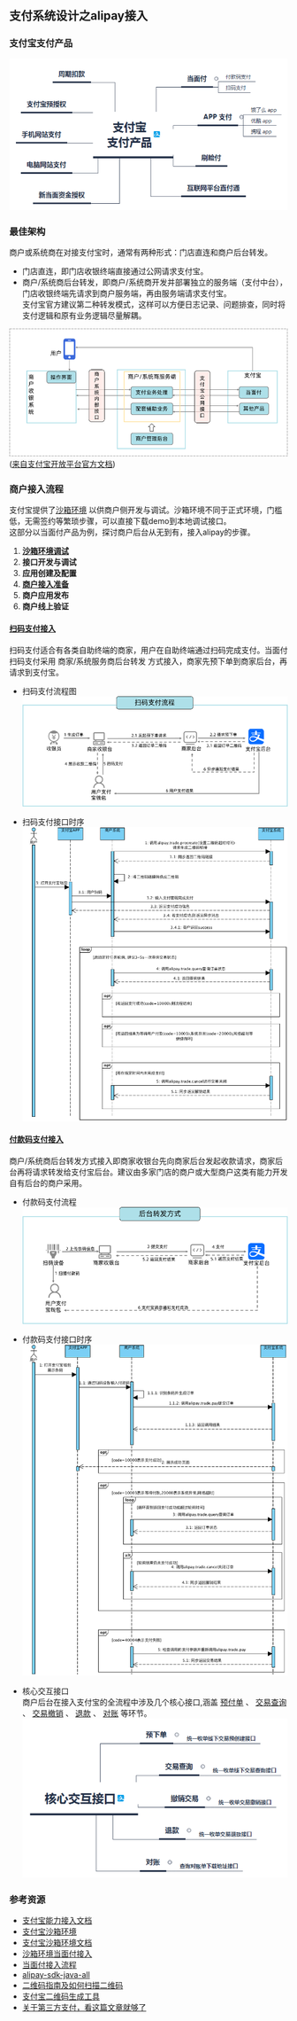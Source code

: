 ## 支付系统设计之alipay接入

### 支付宝支付产品

![支付宝 支付产品.png](/docs/distribute/img/支付宝支付产品.png)

### 最佳架构

商户或系统商在对接支付宝时，通常有两种形式：门店直连和商户后台转发。

- 门店直连，即门店收银终端直接通过公网请求支付宝。
- 商户/系统商后台转发，即商户/系统商开发并部署独立的服务端（支付中台），门店收银终端先请求到商户服务端，再由服务端请求支付宝。
  <br>
  支付宝官方建议第二种转发模式，这样可以方便日志记录、问题排查，同时将支付逻辑和原有业务逻辑尽量解耦。

![original.png](/docs/distribute/img/original.png)
<br>([来自支付宝开放平台官方文档](https://opendocs.alipay.com/open/194/105322))

### 商户接入流程

支付宝提供了[沙箱环境](https://open.alipay.com/platform/appDaily.htm) 以供商户侧开发与调试。沙箱环境不同于正式环境，门槛低，无需签约等繁琐步骤，可以直接下载demo到本地调试接口。
<br>这部分以当面付产品为例，探讨商户后台从无到有，接入alipay的步骤。

1. [**沙箱环境调试**](https://opendocs.alipay.com/common/02kkv7)
2. **接口开发与调试**
3. **应用创建及配置**
4. [**商户接入准备**](https://opendocs.alipay.com/open/01csp3)
5. **商户应用发布**
6. **商户线上验证**

#### [扫码支付接入](https://opendocs.alipay.com/open/194/106078)

扫码支付适合有各类自助终端的商家，用户在自助终端通过扫码完成支付。当面付扫码支付采用 商家/系统服务商后台转发 方式接入，商家先预下单到商家后台，再请求到支付宝。

- 扫码支付流程图<br>
  ![扫码支付流程.png](/docs/distribute/img/扫码支付流程.png)

- 扫码支付接口时序<br>
  ![扫码支付接口调用时序.png](/docs/distribute/img/扫码支付接口调用时序.png)

#### [付款码支付接入](https://opendocs.alipay.com/open/194/106039)

商户/系统商后台转发方式接入即商家收银台先向商家后台发起收款请求，商家后台再将请求转发给支付宝后台。建议由多家门店的商户或大型商户这类有能力开发自有后台的商户采用。

- 付款码支付流程<br>
  ![付款码支付流程.png](/docs/distribute/img/付款码支付流程.png)

- 付款码支付接口时序<br>
  ![付款码支付接口时序.png](/docs/distribute/img/付款码支付接口时序.png)

- 核心交互接口
  <br>商户后台在接入支付宝的全流程中涉及几个核心接口,涵盖
  [预付单](https://opendocs.alipay.com/open/02ekfg?scene=19)
  、
  [交易查询](https://opendocs.alipay.com/open/02ekfh?scene=23)
  、
  [交易撤销](https://opendocs.alipay.com/open/02ekfi)
  、
  [退款](https://opendocs.alipay.com/open/02ekfk)
  、
  [对账](https://opendocs.alipay.com/open/02ekfm)
  等环节。<br>
  ![核心交互接口.png](/docs/distribute/img/核心交互接口.png)

### 参考资源

- [支付宝能力接入文档](https://opendocs.alipay.com/open/01zuoj)
- [支付宝沙箱环境](https://open.alipay.com/platform/appDaily.htm)
- [支付宝沙箱环境文档](https://opendocs.alipay.com/common/02kkv7)
- [沙箱环境当面付接入](https://open.alipay.com/platform/appDaily.htm?tab=info)
- [当面付接入流程](https://opensupport.alipay.com/support/helpcenter/99/201602490909?ant_source=opendoc_recommend)
- [alipay-sdk-java-all](https://github.com/alipay/alipay-sdk-java-all)
- [二维码指南及如何扫描二维码](https://www.kaspersky.com.cn/resource-center/definitions/what-is-a-qr-code-how-to-scan)
- [支付宝二维码生成工具](https://opensupport.alipay.com/support/tools/convert/qrcode?ant_source=opendoc)
- [关于第三方支付，看这篇文章就够了](http://www.ityouknow.com/payment/2019/03/30/third-payment.html)